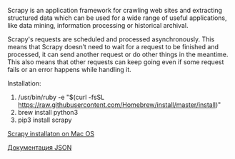 Scrapy is an application framework for crawling web sites and extracting structured data which can be used for a wide range of useful applications, like data mining, information processing or historical archival.

Scrapy's requests are scheduled and processed asynchronously. This means that Scrapy doesn’t need to wait for a request to be finished and processed, it can send another request or do other things in the meantime. This also means that other requests can keep going even if some request fails or an error happens while handling it.

Installation:
1. /usr/bin/ruby -e "$(curl -fsSL https://raw.githubusercontent.com/Homebrew/install/master/install)"
2. brew install python3
3. pip3 install scrapy

[Scrapy installaton on Mac OS](https://www.quora.com/How-do-I-install-Scrapy-on-Mac-OS-X-10-10)

[Документация JSON](https://doc.scrapy.org/en/latest/)
